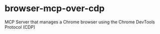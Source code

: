 # browser-mcp-over-cdp
MCP Server that manages a Chrome browser using the Chrome DevTools Protocol (CDP)
